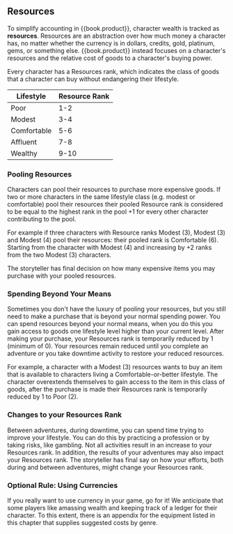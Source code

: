 ## Resources
To simplify accounting in {{book.product}}, character wealth is tracked as
**resources**. Resources are an abstraction over how much money a character has,
no matter whether the currency is in dollars, credits, gold, platinum, gems, or
something else. {{book.product}} instead focuses on a character's resources and
the relative cost of goods to a character's buying power.

Every character has a Resources rank, which indicates the class of goods that a
character can buy without endangering their lifestyle.

| Lifestyle   | Resource Rank |
|-------------|---------------|
| Poor        | 1-2           |
| Modest      | 3-4           |
| Comfortable | 5-6           |
| Affluent    | 7-8           |
| Wealthy     | 9-10          |

### Pooling Resources
Characters can pool their resources to purchase more expensive goods. If two or
more characters in the same lifestyle class (e.g. modest or comfortable) pool
their resources their pooled Resource rank is considered to be equal to the
highest rank in the pool +1 for every other character contributing to the pool.

For example if three characters with Resource ranks Modest (3), Modest (3) and
Modest (4) pool their resources: their pooled rank is Comfortable (6). Starting
from the character with Modest (4) and increasing by +2 ranks from the two
Modest (3) characters.

The storyteller has final decision on how many expensive items you may purchase
with your pooled resources.

### Spending Beyond Your Means
Sometimes you don't have the luxury of pooling your resources, but you still
need to make a purchase that is beyond your normal spending power. You can spend
resources beyond your normal means, when you do this you gain access to goods
one lifestyle level higher than your current level. After making your purchase,
your Resources rank is temporarily reduced by 1 (minimum of 0). Your resources
remain reduced until you complete an adventure or you take downtime activity to
restore your reduced resources.

For example, a character with a Modest (3) resources wants to buy an item that
is available to characters living a Comfortable-or-better lifestyle. The
character overextends themselves to gain access to the item in this class of
goods, after the purchase is made their Resources rank is temporarily reduced by
1 to Poor (2).

### Changes to your Resources Rank
Between adventures, during downtime, you can spend time trying to improve your
lifestyle. You can do this by practicing a profession or by taking risks, like
gambling. Not all activities result in an increase to your Resources rank. In
addition, the results of your adventures may also impact your Resources rank.
The storyteller has final say on how your efforts, both during and between
adventures, might change your Resources rank.

### Optional Rule: Using Currencies
If you really want to use currency in your game, go for it! We anticipate that
some players like amassing wealth and keeping track of a ledger for their
character. To this extent, there is an appendix for the equipment listed in this
chapter that supplies suggested costs by genre.